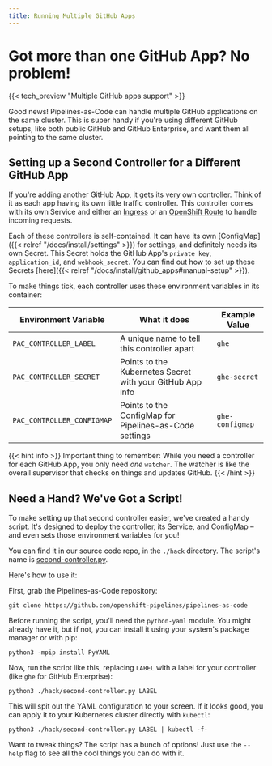 ```yaml
---
title: Running Multiple GitHub Apps
---
```


# Got more than one GitHub App? No problem!

{{< tech_preview "Multiple GitHub apps support" >}}

Good news! Pipelines-as-Code can handle multiple GitHub applications on the same cluster.  This is super handy if you're using different GitHub setups, like both public GitHub and GitHub Enterprise, and want them all pointing to the same cluster.

## Setting up a Second Controller for a Different GitHub App

If you're adding another GitHub App, it gets its very own controller.  Think of it as each app having its own little traffic controller. This controller comes with its own Service and either an [Ingress](https://kubernetes.io/docs/concepts/services-networking/ingress/) or an [OpenShift Route](https://docs.openshift.com/container-platform/latest/networking/routes/route-configuration.html) to handle incoming requests.

Each of these controllers is self-contained. It can have its own [ConfigMap]({{< relref "/docs/install/settings" >}}) for settings, and definitely needs its own Secret. This Secret holds the GitHub App's `private key`, `application_id`, and `webhook_secret`.  You can find out how to set up these Secrets [here]({{< relref "/docs/install/github_apps#manual-setup" >}}).

To make things tick, each controller uses these environment variables in its container:

| Environment Variable       | What it does                                          | Example Value   |
|----------------------------|-------------------------------------------------------|-----------------|
| `PAC_CONTROLLER_LABEL`     |  A unique name to tell this controller apart          | `ghe`           |
| `PAC_CONTROLLER_SECRET`    |  Points to the Kubernetes Secret with your GitHub App info | `ghe-secret`    |
| `PAC_CONTROLLER_CONFIGMAP` |  Points to the ConfigMap for Pipelines-as-Code settings | `ghe-configmap` |

{{< hint info >}}
Important thing to remember: While you need a controller for each GitHub App, you only need *one* `watcher`.  The watcher is like the overall supervisor that checks on things and updates GitHub.
{{< /hint >}}

## Need a Hand? We've Got a Script!

To make setting up that second controller easier, we've created a handy script.  It's designed to deploy the controller, its Service, and ConfigMap – and even sets those environment variables for you!

You can find it in our source code repo, in the `./hack` directory. The script's name is [second-controller.py](https://github.com/openshift-pipelines/pipelines-as-code/blob/main/hack/second-controller.py).

Here's how to use it:

First, grab the Pipelines-as-Code repository:

```shell
git clone https://github.com/openshift-pipelines/pipelines-as-code
```

Before running the script, you'll need the `python-yaml` module.  You might already have it, but if not, you can install it using your system's package manager or with pip:

```shell
python3 -mpip install PyYAML
```

Now, run the script like this, replacing `LABEL` with a label for your controller (like `ghe` for GitHub Enterprise):

```shell
python3 ./hack/second-controller.py LABEL
```

This will spit out the YAML configuration to your screen.  If it looks good, you can apply it to your Kubernetes cluster directly with `kubectl`:

```shell
python3 ./hack/second-controller.py LABEL | kubectl -f-
```

Want to tweak things? The script has a bunch of options! Just use the `--help` flag to see all the cool things you can do with it.
